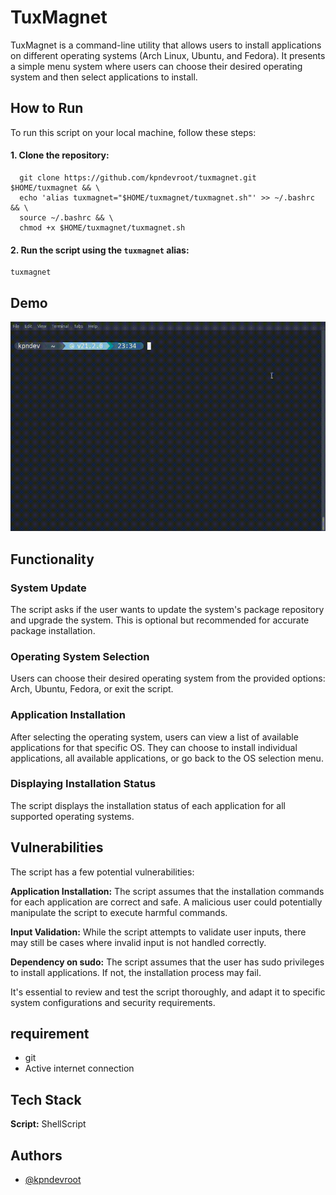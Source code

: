 # TuxMagnet

TuxMagnet is a command-line utility that allows users to install applications on different operating systems (Arch Linux, Ubuntu, and Fedora). It presents a simple menu system where users can choose their desired operating system and then select applications to install.

## How to Run

To run this script on your local machine, follow these steps:

#### 1. Clone the repository:

```
  git clone https://github.com/kpndevroot/tuxmagnet.git $HOME/tuxmagnet && \
  echo 'alias tuxmagnet="$HOME/tuxmagnet/tuxmagnet.sh"' >> ~/.bashrc && \
  source ~/.bashrc && \
  chmod +x $HOME/tuxmagnet/tuxmagnet.sh
```


#### 2. Run the script using the `tuxmagnet` alias:

```
tuxmagnet
```
       
## Demo

 ![](https://github.com/kpndevroot/tuxmagnet/blob/main/tux.gif)

## Functionality

### System Update

The script asks if the user wants to update the system's package repository and upgrade the system. This is optional but recommended for accurate package installation.

### Operating System Selection

Users can choose their desired operating system from the provided options: Arch, Ubuntu, Fedora, or exit the script.

### Application Installation

After selecting the operating system, users can view a list of available applications for that specific OS. They can choose to install individual applications, all available applications, or go back to the OS selection menu.

### Displaying Installation Status

The script displays the installation status of each application for all supported operating systems.

## Vulnerabilities

The script has a few potential vulnerabilities:

**Application Installation:** The script assumes that the installation commands for each application are correct and safe. A malicious user could potentially manipulate the script to execute harmful commands.

**Input Validation:** While the script attempts to validate user inputs, there may still be cases where invalid input is not handled correctly.

**Dependency on sudo:** The script assumes that the user has sudo privileges to install applications. If not, the installation process may fail.

It's essential to review and test the script thoroughly, and adapt it to specific system configurations and security requirements.

## requirement

- git
- Active internet connection

## Tech Stack

**Script:** ShellScript

## Authors

- [@kpndevroot](https://www.github.com/kpndevroot)
